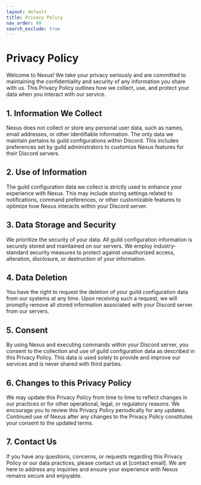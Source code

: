 ```yaml
---
layout: default
title: Privacy Policy
nav_order: 99
search_exclude: true
---
```

# Privacy Policy
Welcome to Nexus! We take your privacy seriously and are committed to maintaining the confidentiality and security of any information you share with us. This Privacy Policy outlines how we collect, use, and protect your data when you interact with our service.

## 1. Information We Collect
Nexus does not collect or store any personal user data, such as names, email addresses, or other identifiable information. The only data we maintain pertains to guild configurations within Discord. This includes preferences set by guild administrators to customize Nexus features for their Discord servers.

## 2. Use of Information
The guild configuration data we collect is strictly used to enhance your experience with Nexus. This may include storing settings related to notifications, command preferences, or other customizable features to optimize how Nexus interacts within your Discord server.

## 3. Data Storage and Security
We prioritize the security of your data. All guild configuration information is securely stored and maintained on our servers. We employ industry-standard security measures to protect against unauthorized access, alteration, disclosure, or destruction of your information.

## 4. Data Deletion
You have the right to request the deletion of your guild configuration data from our systems at any time. Upon receiving such a request, we will promptly remove all stored information associated with your Discord server from our servers.

## 5. Consent
By using Nexus and executing commands within your Discord server, you consent to the collection and use of guild configuration data as described in this Privacy Policy. This data is used solely to provide and improve our services and is never shared with third parties.

## 6. Changes to this Privacy Policy
We may update this Privacy Policy from time to time to reflect changes in our practices or for other operational, legal, or regulatory reasons. We encourage you to review this Privacy Policy periodically for any updates. Continued use of Nexus after any changes to the Privacy Policy constitutes your consent to the updated terms.

## 7. Contact Us
If you have any questions, concerns, or requests regarding this Privacy Policy or our data practices, please contact us at [contact email]. We are here to address any inquiries and ensure your experience with Nexus remains secure and enjoyable.